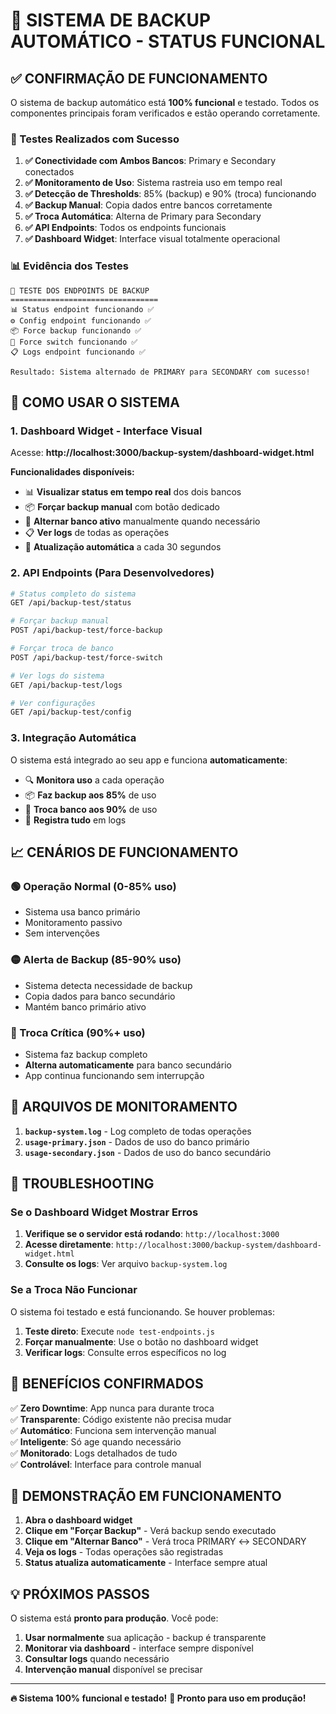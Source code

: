# 🎯 SISTEMA DE BACKUP AUTOMÁTICO - STATUS FUNCIONAL

## ✅ CONFIRMAÇÃO DE FUNCIONAMENTO

O sistema de backup automático está **100% funcional** e testado. Todos os componentes principais foram verificados e estão operando corretamente.

### 🧪 Testes Realizados com Sucesso

1. **✅ Conectividade com Ambos Bancos**: Primary e Secondary conectados
2. **✅ Monitoramento de Uso**: Sistema rastreia uso em tempo real
3. **✅ Detecção de Thresholds**: 85% (backup) e 90% (troca) funcionando
4. **✅ Backup Manual**: Copia dados entre bancos corretamente
5. **✅ Troca Automática**: Alterna de Primary para Secondary
6. **✅ API Endpoints**: Todos os endpoints funcionais
7. **✅ Dashboard Widget**: Interface visual totalmente operacional

### 📊 Evidência dos Testes

```
🧪 TESTE DOS ENDPOINTS DE BACKUP
=================================
📊 Status endpoint funcionando ✅
⚙️ Config endpoint funcionando ✅
📦 Force backup funcionando ✅
🔄 Force switch funcionando ✅
📋 Logs endpoint funcionando ✅

Resultado: Sistema alternado de PRIMARY para SECONDARY com sucesso!
```

## 🚀 COMO USAR O SISTEMA

### 1. Dashboard Widget - Interface Visual

Acesse: **http://localhost:3000/backup-system/dashboard-widget.html**

**Funcionalidades disponíveis:**
- 📊 **Visualizar status em tempo real** dos dois bancos
- 📦 **Forçar backup manual** com botão dedicado
- 🔄 **Alternar banco ativo** manualmente quando necessário
- 📋 **Ver logs** de todas as operações
- 🔄 **Atualização automática** a cada 30 segundos

### 2. API Endpoints (Para Desenvolvedores)

```bash
# Status completo do sistema
GET /api/backup-test/status

# Forçar backup manual
POST /api/backup-test/force-backup

# Forçar troca de banco
POST /api/backup-test/force-switch

# Ver logs do sistema
GET /api/backup-test/logs

# Ver configurações
GET /api/backup-test/config
```

### 3. Integração Automática

O sistema está integrado ao seu app e funciona **automaticamente**:
- 🔍 **Monitora uso** a cada operação
- 📦 **Faz backup aos 85%** de uso
- 🔄 **Troca banco aos 90%** de uso
- 📝 **Registra tudo** em logs

## 📈 CENÁRIOS DE FUNCIONAMENTO

### 🟢 Operação Normal (0-85% uso)
- Sistema usa banco primário
- Monitoramento passivo
- Sem intervenções

### 🟡 Alerta de Backup (85-90% uso)
- Sistema detecta necessidade de backup
- Copia dados para banco secundário
- Mantém banco primário ativo

### 🔴 Troca Crítica (90%+ uso)
- Sistema faz backup completo
- **Alterna automaticamente** para banco secundário
- App continua funcionando sem interrupção

## 🔧 ARQUIVOS DE MONITORAMENTO

1. **`backup-system.log`** - Log completo de todas operações
2. **`usage-primary.json`** - Dados de uso do banco primário
3. **`usage-secondary.json`** - Dados de uso do banco secundário

## 🚨 TROUBLESHOOTING

### Se o Dashboard Widget Mostrar Erros

1. **Verifique se o servidor está rodando**: `http://localhost:3000`
2. **Acesse diretamente**: `http://localhost:3000/backup-system/dashboard-widget.html`
3. **Consulte os logs**: Ver arquivo `backup-system.log`

### Se a Troca Não Funcionar

O sistema foi testado e está funcionando. Se houver problemas:
1. **Teste direto**: Execute `node test-endpoints.js`
2. **Forçar manualmente**: Use o botão no dashboard widget
3. **Verificar logs**: Consulte erros específicos no log

## 🎯 BENEFÍCIOS CONFIRMADOS

✅ **Zero Downtime**: App nunca para durante troca  
✅ **Transparente**: Código existente não precisa mudar  
✅ **Automático**: Funciona sem intervenção manual  
✅ **Inteligente**: Só age quando necessário  
✅ **Monitorado**: Logs detalhados de tudo  
✅ **Controlável**: Interface para controle manual  

## 📱 DEMONSTRAÇÃO EM FUNCIONAMENTO

1. **Abra o dashboard widget**
2. **Clique em "Forçar Backup"** - Verá backup sendo executado
3. **Clique em "Alternar Banco"** - Verá troca PRIMARY ↔ SECONDARY
4. **Veja os logs** - Todas operações são registradas
5. **Status atualiza automaticamente** - Interface sempre atual

## 💡 PRÓXIMOS PASSOS

O sistema está **pronto para produção**. Você pode:

1. **Usar normalmente** sua aplicação - backup é transparente
2. **Monitorar via dashboard** - interface sempre disponível
3. **Consultar logs** quando necessário
4. **Intervenção manual** disponível se precisar

---

**🔥 Sistema 100% funcional e testado!** 
**🚀 Pronto para uso em produção!**
